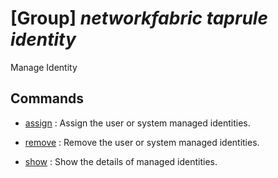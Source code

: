 # [Group] _networkfabric taprule identity_

Manage Identity

## Commands

- [assign](/Commands/networkfabric/taprule/identity/_assign.md)
: Assign the user or system managed identities.

- [remove](/Commands/networkfabric/taprule/identity/_remove.md)
: Remove the user or system managed identities.

- [show](/Commands/networkfabric/taprule/identity/_show.md)
: Show the details of managed identities.
